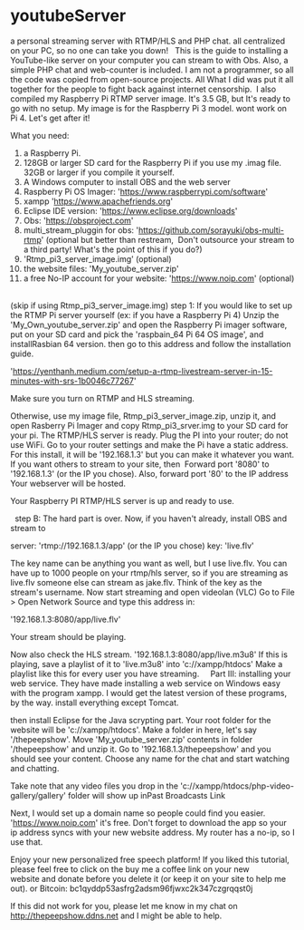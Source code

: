 # youtubeServer
a personal streaming server with RTMP/HLS and PHP chat. all centralized on your PC, so no one can take you down!
 
This is the guide to installing a YouTube-like server on your computer you can stream to with Obs. Also, a simple PHP chat and web-counter is included.
I am not a programmer, so all the code was copied from open-source projects. All
What I did was put it all together for the people to fight back against internet censorship.  I also compiled my Raspberry Pi RTMP server image.
It's 3.5 GB, but It's ready to go with no setup. My image is for the Raspberry Pi 3 model. wont work on Pi 4. Let's get after it!



What you need:
1. a Raspberry Pi.
2. 128GB or larger SD card for the Raspberry Pi if you use my .imag file. 32GB or larger if you compile it yourself.
3. A Windows computer to install OBS and the web server
4. Raspberry Pi OS Imager: 'https://www.raspberrypi.com/software'
5. xampp 'https://www.apachefriends.org'
6. Eclipse IDE version: 'https://www.eclipse.org/downloads'
7. Obs: 'https://obsproject.com'
8. multi_stream_pluggin for obs: 'https://github.com/sorayuki/obs-multi-rtmp' (optional but better than restream, 
Don't outsource your stream to a third party! What's the point of this if you do?)
9. 'Rtmp_pi3_server_image.img' (optional)
10. the website files: 'My_youtube_server.zip'
11. a free No-IP account for your website: 'https://www.noip.com' (optional)
 

(skip if using Rtmp_pi3_server_image.img)
step 1:
If you would like to set up the RTMP Pi server yourself (ex: if you have a Raspberry Pi 4) Unzip the 'My_Own_youtube_server.zip' 
and open the Raspberry Pi imager software, put on your SD card and pick the 'raspbain_64 Pi 64 OS image',
and installRasbian 64 version. then go to this address and follow the installation guide.

'https://yenthanh.medium.com/setup-a-rtmp-livestream-server-in-15-minutes-with-srs-1b0046c77267'

Make sure you turn on RTMP and HLS streaming.


Otherwise, use my image file, Rtmp_pi3_server_image.zip, unzip it, and open Rasberry Pi Imager
and copy Rtmp_pi3_srver.img to your SD card for your pi.
The RTMP/HLS server is ready. Plug the PI into your router; do not use WiFi. Go to your
router settings and make the Pi have a static address. For this install, it will be '192.168.1.3'
but you can make it whatever you want. If you want others to stream to your site, then 
Forward port '8080' to '192.168.1.3' (or the IP you chose). Also, forward port '80' to the IP address Your webserver will be hosted.

Your Raspberry PI RTMP/HLS server is up and ready to use.
 

 
step B:
The hard part is over. Now, if you haven't already, install OBS and stream to

server: 'rtmp://192.168.1.3/app' (or the IP you chose)
key: 'live.flv'

The key name can be anything you want as well, but I use live.flv. You can have up to 1000 people on your rtmp/hls server, 
so if you are streaming as live.flv someone else can stream as jake.flv. Think of the key as the stream's username. 
Now start streaming and open videolan (VLC) Go to File > Open Network Source and type this address in: 

'192.168.1.3:8080/app/live.flv'

Your stream should be playing.


Now also check the HLS stream.
'192.168.1.3:8080/app/live.m3u8'
If this is playing, save a playlist of it to 'live.m3u8' into 'c://xampp/htdocs'
Make a playlist like this for every user you have streaming.
 
 
Part III:
installing your web service. They have made installing a web service on Windows easy with the program xampp. 
I would get the latest version of these programs, by the way. install everything except Tomcat. 

then install Eclipse for the Java scrypting part. Your root folder for the website will be 'c://xampp/htdocs'.
Make a folder in here, let's say '/thepeepshow'. Move 'My_youtube_server.zip' contents in folder '/thepeepshow' and unzip it.
Go to '192.168.1.3/thepeepshow' and you should see your content. Choose any name for the chat and start watching and chatting.

Take note that any video files you drop in the 'c://xampp/htdocs/php-video-gallery/gallery' folder will show up inPast Broadcasts Link

Next, I would set up a domain name so people could find you easier. 'https://www.noip.com' it's free.
Don't forget to download the app so your ip address syncs with your new website address. My router has a no-ip, so I use that.




Enjoy your new personalized free speech platform!
If you liked this tutorial, please feel free to click on the buy me a coffee link on your new website and donate before you delete it
(or keep it on your site to help me out). 
or
Bitcoin: bc1qyddp53asfrg2adsm96fjwxc2k347czgrqqst0j 


If this did not work for you, please let me know in my chat on http://thepeepshow.ddns.net and I might be able to help.
 
